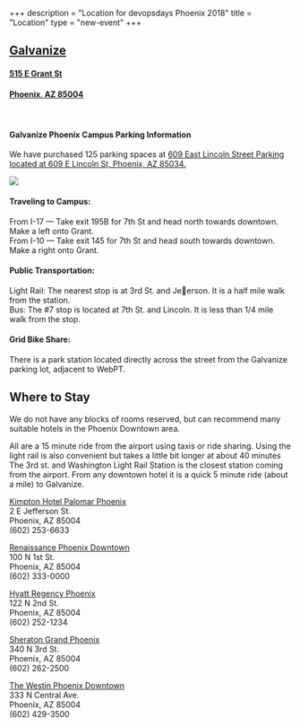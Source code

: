 +++
description = "Location for devopsdays Phoenix 2018"
title = "Location"
type = "new-event"
+++
<a href="https://www.google.com/maps/place/Galvanize/@33.4404542,-112.0691178,17z/data=!3m1!4b1!4m5!3m4!1s0x872b11f414a2c7f9:0xcb59c53c5b9b566a!8m2!3d33.4404542!4d-112.0669238" target="_blank">
<h2>Galvanize</h2>
<h4>515 E Grant St</h4>
<h4>Phoenix, AZ 85004</h4>
</a>

<!-- Uncomment this only if you have set the coordinates for your location in the config yaml. Get Latitude and Longitude of a Point: http://itouchmap.com/latlong.html -->
<!-- {{< event_map >}} -->

<br>
<h4>Galvanize Phoenix Campus Parking Information</h4>

<p>We have purchased 125 parking spaces at <a href="https://www.google.com/maps/place/609+East+Lincoln+Street+Parking/@33.4408416,-112.0665553,375m/data=!3m1!1e3!4m8!1m2!2m1!1s609+East+Lincoln+Street+Parking,+609+E+Lincoln+St,+Phoenix,+AZ+85034!3m4!1s0x872b11f423d31b11:0x5021f1fb7ffe961!8m2!3d33.4414917!4d-112.0659275">609 East Lincoln Street Parking located at 609 E Lincoln St, Phoenix, AZ 85034.</a>
</p>
<p><img src="/events/2018-phoenix/devopsdaysphx-parking.png"></p>

<h4>Traveling to Campus:</h4>

<p>
From I-17 — Take exit 195B for 7th St and head north towards downtown. Make a left onto Grant.<br>
From I-10 — Take exit 145 for 7th St and head south towards downtown. Make a right onto Grant.
</p>

<h4>Public Transportation:</h4>

<p>
Light Rail: The nearest stop is at 3rd St. and Jeerson. It is a half mile walk from the station.<br>
Bus: The #7 stop is located at 7th St. and Lincoln. It is less than 1/4 mile walk from the stop.
</p>

<h4>Grid Bike Share:</h4>

<p>
There is a park station located directly across the street from the Galvanize parking lot, adjacent to WebPT.
</p>

<h2>Where to Stay</h2>

<p>
We do not have any blocks of rooms reserved, but can recommend many suitable hotels in the Phoenix Downtown area.
</p>

<p>
All are a 15 minute ride from the airport using taxis or ride sharing. Using the light rail is also convenient but takes a little bit longer at about 40 minutes The 3rd st. and Washington Light Rail Station is the closest station coming from the airport. From any downtown hotel it is a quick 5 minute ride (about a mile) to Galvanize.
</p>

<p>
<a href="http://www.hotelpalomar-phoenix.com/" target="_blank">Kimpton Hotel Palomar Phoenix</a><br>
2 E Jefferson St.<br>
Phoenix, AZ 85004<br>
(602) 253-6633
</p>

<p>
<a href="http://www.marriott.com/hotels/travel/phxbd-renaissance-phoenix-downtown-hotel/" target="_blank">Renaissance Phoenix Downtown</a><br>
100 N 1st St.<br>
Phoenix, AZ 85004<br>
(602) 333-0000
</p>

<p>
<a href="https://phoenix.regency.hyatt.com/en/hotel/home.html" target="_blank">Hyatt Regency Phoenix</a><br>
122 N 2nd St.<br>
Phoenix, AZ 85004<br>
(602) 252-1234
</p>

<p>
<a href="http://www.sheratonphoenixdowntown.com/" target="_blank">Sheraton Grand Phoenix</a><br>
340 N 3rd St.<br>
Phoenix, AZ 85004<br>
(602) 262-2500
</p>

<p>
<a href="http://www.westinphoenixdowntown.com/" target="_blank">The Westin Phoenix Downtown</a><br>
333 N Central Ave.<br>
Phoenix, AZ 85004<br>
(602) 429-3500
</p>